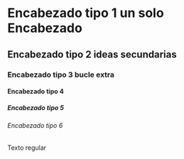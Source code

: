 # Encabezado tipo 1  un solo Encabezado
## Encabezado tipo 2  ideas secundarias
### Encabezado tipo 3  bucle extra
#### Encabezado tipo 4
##### Encabezado tipo 5
###### Encabezado tipo 6
Texto regular
